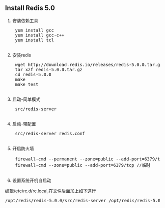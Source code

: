 ## Install Redis 5.0
1. 安装依赖工具
    <pre>
    yum install gcc
    yum install gcc-c++
    yum install tcl
    </pre>
2. 安装redis
    <pre>
    wget http://download.redis.io/releases/redis-5.0.0.tar.gz
    tar xzf redis-5.0.0.tar.gz
    cd redis-5.0.0
    make
    make test
    </pre>
3. 启动-简单模式
    <pre>
    src/redis-server
    </pre>
4. 启动-带配置
    <pre>
    src/redis-server redis.conf
    </pre>
5. 开启防火墙
    <pre>
    firewall-cmd --permanent --zone=public --add-port=6379/tcp //永久
    firewall-cmd --zone=public --add-port=6379/tcp //临时
    </pre>
6. 设置系统开机自启动

编辑/etc/rc.d/rc.local,在文件后面加上如下这行
<pre>
/opt/redis/redis-5.0.0/src/redis-server /opt/redis/redis-5.0.0/redis.conf
</pre>